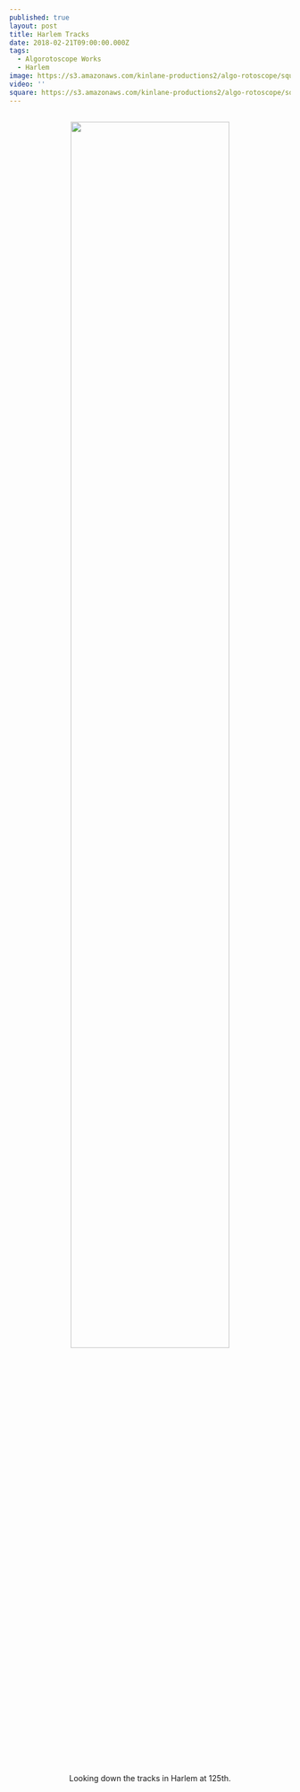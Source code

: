 ```yaml
---
published: true
layout: post
title: Harlem Tracks
date: 2018-02-21T09:00:00.000Z
tags:
  - Algorotoscope Works
  - Harlem
image: https://s3.amazonaws.com/kinlane-productions2/algo-rotoscope/square/23_160_800_500_0_max_0_-5_-1.jpg
video: ''
square: https://s3.amazonaws.com/kinlane-productions2/algo-rotoscope/square/23_160_800_500_0_max_0_-5_-1_square.jpg
---
```

<p align="center"><img src="{{ page.image }}" width="75%" style="padding: 15px;" /></p>
<center>Looking down the tracks in Harlem at 125th.</center>
